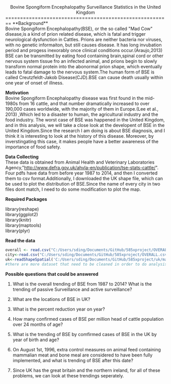 <center> Bovine Spongiform Encephalopathy Surveillance Statistics in the United Kingdom </center>
========================================================
**Background**<br/>
Bovine Spongiform Encephalopathy(BSE), or the so called "Mad Cow" disease,is a kind of prion related disease, which is fatal and trigger neurological dysfunction in Cattles. Prions are neither bacteria nor viruses, with no genetic informaiton, but still causes disease. It has long invubation period and progess inexorably once clinical conditions occur.(Araujo,2013) BSE can be transmitted by eating food containing brain,spinal cord or other nervous system tissue fro an infected animal, and prions begin to slowly transform normal protein into the abonormal prion shape, which eventually leads to fatal damage to the nervous system.The human form of BSE is called Creutzfeldt-Jakob Disease(CJD).BSE can cause death usually within one year of onset of illness.

**Motivation**<br/>
Bovine Spongiform Encephalopathy disease was first found in the mid-1980s from 16 cattle, and that number dramatically increased to over 190,000 cases worldwide, with the majority of them in Europe.(Lee et al., 2013) ,Which led to a disaster to human, the agricultural industry and the food industry. The worst case of BSE was happened in the United Kingdom, and in this analysis, we will take a close look at the developent of BSE in the United Kingdom.Since the research I am doing is about BSE diagnosis, and I think it is interesting to look at the history of this disease. Moreover, by inverstingating this case, it makes people have a better awareness of the importance of food safety.

**Data Collecting**<br/>
These data is obtained from Animal Health and Veterinary Laboratories Agency,"http://www.defra.gov.uk/ahvla-en/publication/tse-stats-cattle/". Four pdfs have data from before year 1987 to 2014, and then I converted them to csv format.Additionally, I downloaded the UK shape file, which can be used to plot the distribution of BSE.Since the name of every city in two files dont match, I need to do some modification to plot the map.

**Required Packages**<br/>

library(reshape)<br/>
library(ggplot2)<br/>
library(knitr)<br/>
library(maptools)<br/>
library(plyr) 

**Read the data**

```r
overall <- read.csv("C:/Users/sding/Documents/GitHub/585xproject/OVERALL.csv")
city<-read.csv("C:/Users/sding/Documents/GitHub/585xproject/OVERALL.csv")
uk<-readShapeSpatial('C:/Users/sding/Documents/GitHub/585xproject/uk/map.shp')
#there are more dataset that need to be cleaned in order to do analysis
```
**Possible questions that could be answered**<br/>

1. What is the overall trending of BSE from 1987 to 2014? What is the trending of passive Surveillance and active surveillance?<br/>

2. What are the locations of BSE in UK?<br/>

3. What is the percent reduction year on year?<br/>

4. How many confirmed cases of BSE per million head of cattle population over 24 months of age?<br/>

5. What is the trending of BSE by comfirmed cases of BSE in the UK by year of birth and age?<br/>

6. On August 1st, 1996, extra control measures on animal feed containing mammalian meat and bone meal are considered to have been fully implemented, and what is trending of BSE after this date? <br/>

7. Since UK has the great britain and the northern ireland, for all of these problems, we can look at these trendings seperately.<br/>